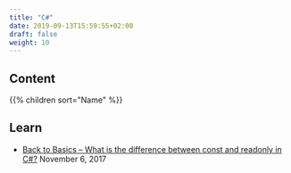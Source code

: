```yaml
---
title: "C#"
date: 2019-09-13T15:59:55+02:00
draft: false
weight: 10
---
```


## Content

{{% children sort="Name" %}}

## Learn

- [Back to Basics – What is the difference between const and readonly in C#?](https://dailydotnettips.com/back-to-basics-what-is-the-difference-between-const-and-readonly-in-c/) November 6, 2017
